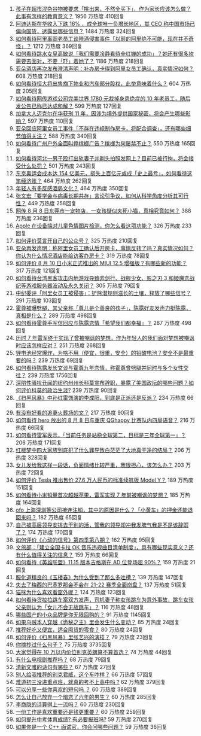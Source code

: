 1. [孩子在超市混杂谷物被要求「挑出来，不然全买下」，作为家长应该怎么做？此事有怎样的教育意义？](https://www.zhihu.com/question/478743131) 1956 万热度 410回复
1. [阿迪达斯在华收入下跌 16% ，成全球唯一负增长地区，其 CEO 称中国市场已偏向国货，透露出哪些信息？](https://www.zhihu.com/question/478894440) 1484 万热度 324回复
1. [如何看待阿里离职老员工谈陪酒侵害事件「以前的阿里绝不可能，现在并不奇怪」？](https://www.zhihu.com/question/478673050) 1212 万热度 369回复
1. [如何看待跳水女皇高敏说「我们需要冷静看待全红婵的成功」？她还有很多坎需要去面对，不要「吓」着她了？](https://www.zhihu.com/question/478496818) 1186 万热度 218回复
1. [亚朵酒店再次发布澄清声明：补办房卡得到阿里女员工确认，真实情况如何？](https://www.zhihu.com/question/478965464) 608 万热度 218回复
1. [如何看待恒大将出售旗下物业和汽车部分股权，此举意味着什么？](https://www.zhihu.com/question/478792299) 604 万热度 205回复
1. [如何看待网传游戏公司完美世界 1780 元裁掉身患绝症的 10 年老员工，随后发公告已称已达成和解？](https://www.zhihu.com/question/478911569) 599 万热度 127回复
1. [加拿大人迈克尔在华获刑 11 年，因涉为境外提供国家秘密，将会产生哪些影响？](https://www.zhihu.com/question/478912049) 597 万热度 110回复
1. [亚朵回应阿里女员工事件「不存在违规制作房卡，将配合调查」，还有哪些细节值得关注？](https://www.zhihu.com/question/478888111) 588 万热度 340回复
1. [如何看待广州户外全面叫停槟榔广告？槟榔为何屡禁不止？](https://www.zhihu.com/question/478469704) 550 万热度 165回复
1. [如何看待河北一男子殴打出轨妻子并剃头拍照发网上？目前已被行拘，将会接受什么处罚？](https://www.zhihu.com/question/479007478) 501 万热度 243回复
1. [东京奥运会成本达 154 亿美元，损失上百亿元或成「史上最亏」，如何看待这笔经济账？](https://www.zhihu.com/question/478393318) 464 万热度 262回复
1. [年轻人有多反感酒局文化？](https://www.zhihu.com/question/478409760) 464 万热度 350回复
1. [张文宏「要学会与病毒长期共存」言论引争议，如何从科学角度分析其可行性？](https://www.zhihu.com/question/478889774) 449 万热度 258回复
1. [网传 8 月 8 日东莞市一宠物店，一女孩疑似夹死小猫，真相究竟如何？](https://www.zhihu.com/question/478842179) 388 万热度 236回复
1. [Apple 在设备端对儿童色情图片检测，你怎么看这项功能？](https://www.zhihu.com/question/477863997) 326 万热度 233回复
1. [如何评价莫言开自己的公众号？](https://www.zhihu.com/question/478618696) 325 万热度 210回复
1. [亚朵再发声明：称阿里女员工确认后开房卡，事情反转了吗？真实情况如何？你认为什么情况酒店能给访客办房卡？](https://www.zhihu.com/question/478967541) 319 万热度 78回复
1. [如何评价 8 月 10 日小米正式推出的 MIUI 12.5 增强版？有哪些新的功能？](https://www.zhihu.com/question/478811156) 317 万热度 121回复
1. [如何看待台湾黑客攻击内地游戏导致弈剑行、战舰少女、影之刃 3 和姬魔恋战纪等游戏服务器波动及永久关闭？](https://www.zhihu.com/question/478677168) 305 万热度 79回复
1. [中纪委评「阿里女员工被侵害」：铲除潜规则滋长的土壤，释放了哪些信号？](https://www.zhihu.com/question/478746757) 291 万热度 103回复
1. [霍尊被曝劈腿，其父亲称「尊儿是个善良的孩子」，陈露好友发声力挺陈露，真相是什么？](https://www.zhihu.com/question/478881955) 289 万热度 498回复
1. [如何看待霍尊手写信回应与陈露恋情「希望我们都幸福」？](https://www.zhihu.com/question/478999296) 287 万热度 498回复
1. [历时 7 年雷军终于实现了曾被嘲讽的梦想，作为年轻人的我们面对梦想被嘲讽时应该怎样应对？](https://www.zhihu.com/question/478842796) 251 万热度 268回复
1. [锂电池经常爆炸，为啥不用（便宜，很重，安全）的铅酸电池？安全不是最重要的吗？](https://www.zhihu.com/question/471001272) 239 万热度 69回复
1. [如何看待陈露发长文谈与霍尊九年恋情，称霍尊曾劈腿并同时与多个女性交往？](https://www.zhihu.com/question/478823109) 239 万热度 1756回复
1. [深陷性骚扰丑闻的纽约州州长科莫宣布辞职，暴露了美国政坛的哪些问题？如何评价科莫的政治生涯?](https://www.zhihu.com/question/478846235) 239 万热度 90回复
1. [《扫黑风暴》中孙红雷饰演的李成阳，到底是正派还是反派？](https://www.zhihu.com/question/478588790) 234 万热度 66回复
1. [有没有好看的追妻火葬场的文？](https://www.zhihu.com/question/402113685) 217 万热度 90回复
1. [如何看待 hero 放出的 8 月 8 日与重庆 QGhappy 比赛队内四局语音？](https://www.zhihu.com/question/478832010) 216 万热度 66回复
1. [如何看待雷军表示，「当前任务是站稳全球第二，目标是三年全球第一」？](https://www.zhihu.com/question/478796890) 206 万热度 171回复
1. [红楼梦中四大家族到底犯了什么罪导致白茫茫了大地真干净的结局？](https://www.zhihu.com/question/43561377) 206 万热度 328回复
1. [女儿发给我这样一段话，负面情绪比较严重，我很担心，该怎么办？](https://www.zhihu.com/question/478521078) 203 万热度 72回复
1. [如何评价 Tesla 推出售价 27.6 万人民币的标准续航版 Model Y？](https://www.zhihu.com/question/470837546) 189 万热度 151回复
1. [如何看待小米销量首次超越苹果，雷军实现 7 年前被嘲讽的梦想？](https://www.zhihu.com/question/478822815) 185 万热度 164回复
1. [ofo 上海深圳等公司接连注销，其中的原因是什么？「小黄车」的押金还能退回来吗？](https://www.zhihu.com/question/478737993) 182 万热度 65回复
1. [自己被高层领导安排去干别的活，管我的领导却冲我发脾气我是不是该辞职了？](https://www.zhihu.com/question/471985809) 174 万热度 170回复
1. [如何评价《心动的信号》第四季第八期？](https://www.zhihu.com/question/479043804) 162 万热度 95回复
1. [文旅部：「建立全国卡拉 OK 音乐违规曲目清单制度」，具有哪些现实意义？还有什么值得关注的信息？](https://www.zhihu.com/question/478785591) 159 万热度 66回复
1. [如何看待《英雄联盟》11.15 版本吉格斯在 AD 位登场超 90%？](https://www.zhihu.com/question/478522575) 159 万热度 21回复
1. [服化道精良的《玉楼春》为什么受到了那么多吐槽？](https://www.zhihu.com/question/475685576) 139 万热度 147回复
1. [失去了梅西的巴塞罗那会不会在 21-22 赛季全面崩盘？](https://www.zhihu.com/question/478145278) 137 万热度 51回复
1. [猫咪为什么喜欢看窗外呢？](https://www.zhihu.com/question/474360080) 124 万热度 123回复
1. [如何看待货拉拉跳车案双方发声，司机妻子称女孩跳车为意外事故，跳车女孩父亲则认为「女儿不会无故跳车」？](https://www.zhihu.com/question/479088472) 116 万热度 48回复
1. [哪些国产的小众品牌是你无限回购的？](https://www.zhihu.com/question/292164259) 91 万热度 1145回复
1. [如果乌贼本人穿越《诡秘之主》里会发生什么变动？](https://www.zhihu.com/question/477575615) 85 万热度 24回复
1. [推荐好吃又便宜，适合囤货的零食？](https://www.zhihu.com/question/472377733) 80 万热度 24回复
1. [如何评价《扫黑风暴》里张艺兴的演技？](https://www.zhihu.com/question/478274728) 79 万热度 23回复
1. [你摘抄过什么句子？](https://www.zhihu.com/question/314121506) 75 万热度 3735回复
1. [大家觉得在 10 万以内价位别克英朗算不算首选？](https://www.zhihu.com/question/459529684) 74 万热度 44回复
1. [有什么电视剧推荐吗？](https://www.zhihu.com/question/469035734) 68 万热度 79回复
1. [清新文雅的诗句有哪些？](https://www.zhihu.com/question/433901925) 67 万热度 27回复
1. [别人给我推荐的别克君威，这个车咋样？](https://www.zhihu.com/question/465147017) 66 万热度 57回复
1. [难道初三没进重点班，就真的考不上高中吗 ?](https://www.zhihu.com/question/478571720) 62 万热度 379回复
1. [可以分享一些你喜欢的短句吗 ？](https://www.zhihu.com/question/477133730) 60 万热度 389回复
1. [怎么让自己放弃一个暗恋了六年的男生？](https://www.zhihu.com/question/476950025) 60 万热度 285回复
1. [李商隐的诗算得上一流吗？](https://www.zhihu.com/question/41885927) 60 万热度 230回复
1. [一份工作是喜欢重要还是钱更重要？](https://www.zhihu.com/question/477734490) 60 万热度 259回复
1. [如何提升中考体育成绩? 有必要报班吗?](https://www.zhihu.com/question/477827103) 59 万热度 270回复
1. [如果你是一个 C++ 面试官，你会问哪些问题？](https://www.zhihu.com/question/451327108) 59 万热度 36回复